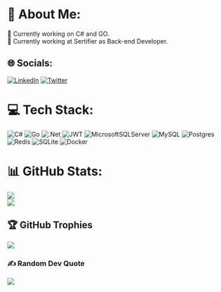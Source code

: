 # 💫 About Me:
🔭 Currently working on C# and GO. <br>
💚 Currently working at Sertifier as Back-end Developer.


## 🌐 Socials:
[![LinkedIn](https://img.shields.io/badge/LinkedIn-%230077B5.svg?logo=linkedin&logoColor=white)](https://linkedin.com/in/emregulerdev) [![Twitter](https://img.shields.io/badge/Twitter-%231DA1F2.svg?logo=Twitter&logoColor=white)](https://twitter.com/vpemre) 

# 💻 Tech Stack:
![C#](https://img.shields.io/badge/c%23-%23239120.svg?style=for-the-badge&logo=c-sharp&logoColor=white) ![Go](https://img.shields.io/badge/go-%2300ADD8.svg?style=for-the-badge&logo=go&logoColor=white) ![.Net](https://img.shields.io/badge/.NET-5C2D91?style=for-the-badge&logo=.net&logoColor=white) ![JWT](https://img.shields.io/badge/JWT-black?style=for-the-badge&logo=JSON%20web%20tokens) ![MicrosoftSQLServer](https://img.shields.io/badge/Microsoft%20SQL%20Sever-CC2927?style=for-the-badge&logo=microsoft%20sql%20server&logoColor=white) ![MySQL](https://img.shields.io/badge/mysql-%2300f.svg?style=for-the-badge&logo=mysql&logoColor=white) ![Postgres](https://img.shields.io/badge/postgres-%23316192.svg?style=for-the-badge&logo=postgresql&logoColor=white) ![Redis](https://img.shields.io/badge/redis-%23DD0031.svg?style=for-the-badge&logo=redis&logoColor=white) ![SQLite](https://img.shields.io/badge/sqlite-%2307405e.svg?style=for-the-badge&logo=sqlite&logoColor=white) ![Docker](https://img.shields.io/badge/docker-%230db7ed.svg?style=for-the-badge&logo=docker&logoColor=white) 
# 📊 GitHub Stats:
![](https://github-readme-stats.vercel.app/api?username=emre-guler&theme=radical&hide_border=false&include_all_commits=true&count_private=true)<br/>
![](https://github-readme-streak-stats.herokuapp.com/?user=emre-guler&theme=radical&hide_border=false)<br/>

## 🏆 GitHub Trophies
![](https://github-profile-trophy.vercel.app/?username=emre-guler&theme=radical&no-frame=false&no-bg=true&margin-w=4)

### ✍️ Random Dev Quote 
![](https://quotes-github-readme.vercel.app/api?type=horizontal&theme=radical)
